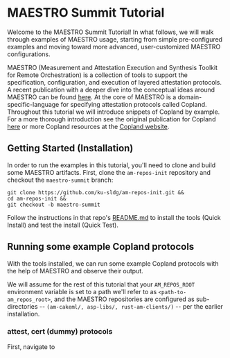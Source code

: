 # MAESTRO Summit Tutorial

Welcome to the MAESTRO Summit Tutorial!  In what follows, we will walk through examples of MAESTRO usage, starting from simple pre-configured examples and moving toward more advanced, user-customized MAESTRO configurations.

MAESTRO (Measurement and Attestation Execution and Synthesis Toolkit for Remote Orchestration) is a collection of tools to support the specification, configuration, and execution of layered attestation protocols.  A recent publication with a deeper dive into the conceptual ideas around MAESTRO can be found [here](https://dl.acm.org/doi/10.1007/978-3-031-77382-2_17).  At the core of MAESTRO is a domain-specific-language for specifying attestation protocols called Copland.  Throughout this tutorial we will introduce snippets of Copland by example.  For a more thorough introduction see the original publication for Copland [here](https://link.springer.com/chapter/10.1007/978-3-030-17138-4_9) or more Copland resources at the [Copland website](https://copland-lang.org/).      

## Getting Started (Installation)

In order to run the examples in this tutorial, you'll need to clone and build some MAESTRO artifacts.  First, clone the `am-repos-init` repository and checkout the `maestro-summit` branch:

```
git clone https://github.com/ku-sldg/am-repos-init.git &&
cd am-repos-init &&
git checkout -b maestro-summit
```

Follow the instructions in that repo's [README.md](https://github.com/ku-sldg/am-repos-init/tree/maestro-summit) to install the tools (Quick Install) and test the install (Quick Test).

## Running some example Copland protocols

With the tools installed, we can run some example Copland protocols with the help of MAESTRO and observe their output.  

We will assume for the rest of this tutorial that your `AM_REPOS_ROOT` environment variable is set to a path we'll refer to as `<path-to-am_repos_root>`, and the MAESTRO repositories are configured as sub-directories -- `(am-cakeml/, asp-libs/, rust-am-clients/)` -- per the earlier installation.

### attest, cert (dummy) protocols

First, navigate to 